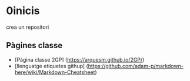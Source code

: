 # 0inicis
crea un repositori

## Pàgines classe
* [Pàgina classe 2GP] (https://arquesm.github.io/2GP/)
* [llenguatge etiquetes githup] (https://github.com/adam-p/markdown-here/wiki/Markdown-Cheatsheet)
